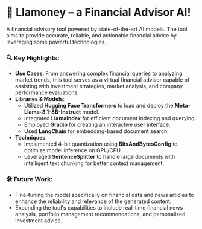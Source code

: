 
# 🦙 Llamoney – a Financial Advisor AI!

A financial advisory tool powered by state-of-the-art AI models. The tool aims to provide accurate, reliable, and actionable financial advice by leveraging some powerful technologies.

### 🔍 **Key Highlights:**
- **Use Cases**: From answering complex financial queries to analyzing market trends, this tool serves as a virtual financial advisor capable of assisting with investment strategies, market analysis, and company performance evaluations.
- **Libraries & Models**: 
  - Utilized **Hugging Face Transformers** to load and deploy the **Meta-Llama-3.1-8B-Instruct** model.
  - Integrated **LlamaIndex** for efficient document indexing and querying.
  - Employed **Gradio** for creating an interactive user interface.
  - Used **LangChain** for embedding-based document search.
- **Techniques**: 
  - Implemented 4-bit quantization using **BitsAndBytesConfig** to optimize model inference on GPU/CPU.
  - Leveraged **SentenceSplitter** to handle large documents with intelligent text chunking for better context management.

### 🛠️ **Future Work:**
- Fine-tuning the model specifically on financial data and news articles to enhance the reliability and relevance of the generated content.
- Expanding the tool's capabilities to include real-time financial news analysis, portfolio management recommendations, and personalized investment advice.
